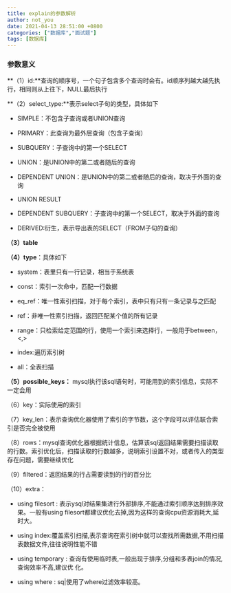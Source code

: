```yaml
---
title: explain的参数解析
author: not_you
date: 2021-04-13 28:51:00 +0800
categories: ["数据库","面试题"]
tags: [数据库]
---
```




### 参数意义

**（1）id:**查询的顺序号，一个句子包含多个查询时会有。id顺序列越大越先执行，相同则从上往下，NULL最后执行

**（2）select_type:**表示select子句的类型，具体如下

- SIMPLE：不包含子查询或者UNION查询

- PRIMARY：此查询为最外层查询（包含子查询）

- SUBQUERY：子查询中的第一个SELECT

- UNION：是UNION中的第二或者随后的查询

- DEPENDENT UNION：是UNION中的第二或者随后的查询，取决于外面的查询

- UNION RESULT

- DEPENDENT SUBQUERY：子查询中的第一个SELECT，取决于外面的查询

- DERIVED:衍生，表示导出表的SELECT（FROM子句的查询）

**（3）table**

**（4）type**：具体如下

- system：表里只有一行记录，相当于系统表

- const：索引一次命中，匹配一行数据

- eq_ref：唯一性索引扫描，对于每个索引，表中只有只有一条记录与之匹配

- ref：非唯一性索引扫描，返回匹配某个值的所有记录

- range：只检索给定范围的行，使用一个索引来选择行，一般用于between，<,>

- index:遍历索引树

- all：全表扫描

**（5）possible_keys：** mysql执行该sql语句时，可能用到的索引信息，实际不一定会用

（6）key：实际使用的索引

（7）key_len：表示查询优化器使用了索引的字节数，这个字段可以评估联合索引是否完全被使用

（8）rows：mysql查询优化器根据统计信息，估算该sql返回结果需要扫描读取的行数。索引优化后，扫描读取的行数越多，说明索引设置不对，或者传入的类型存在问题，需要继续优化

（9）filtered：返回结果的行占需要读到的行的百分比

（10）extra：

- using filesort : 表示ysql对结果集进行外部排序,不能通过索引顺序达到排序效果。一般有using filesort都建议优化去掉,因为这样的查询cpu资源消耗大,延时大。

- using index:覆盖索引扫描,表示查询在索引树中就可以查找所需数据,不用扫描表数据文件,往往说明性能不错

- using temporary : 查询有使用临时表,一般出现于排序,分组和多表join的情况,查询效率不高,建议优
  化。

- using where : sq|使用了where过滤效率较高。